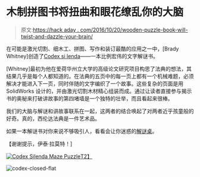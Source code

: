 # 木制拼图书将扭曲和眼花缭乱你的大脑

> 原文:[https://hack aday . com/2016/10/20/wooden-puzzle-book-will-twist-and-dazzle-your-brain/](https://hackaday.com/2016/10/20/wooden-puzzle-book-will-twist-and-dazzle-your-brain/)

在可能是激光切割、细木工、拼图、写作和装订最酷的应用之一中，[Brady Whitney]创造了[Codex si lenda](http://www.thisiscolossal.com/2016/08/wooden-puzzle-book/)——一本比例宏伟的文字解谜书。

[Whitney]最初为他在爱荷华州立大学的高级论文研究项目构思了法典的想法，其结果几乎是每个人都知道的。在法典的五页中的每一页上都有一个机械难题，必须解决才能进入下一页，同时伴随的文字编织了一个故事。这些复杂的页面是用 SolidWorks 设计的，并由激光切割木材精心组装而成。通过让读者直接参与揭示书的奥秘来打破讲故事的第四堵墙是一个独特的壮举，而且看起来很棒。

我们的大脑与解谜和讲故事联系在一起，这两者的结合唤起了对两者近乎孩童般的好奇。真的，西伦达法典是一件艺术品。

如果一本解谜书对你来说不够吸引人，看看会让你迷惑的[解谜桌](http://hackaday.com/2015/12/25/the-ultimate-puzzle-desk-myst-eat-your-heart-out/)。

【谢谢提示，伊泰·拉莫特！]

[![Codex Silenda Maze Puzzle](../Images/56159242716a2ed3291200c2e042cbb0.png)T2】](https://hackaday.com/wp-content/uploads/2016/10/puzzle-5.jpg)

![codex-closed-flat](../Images/629463f7ef442b1ec202024e9eca2a76.png)